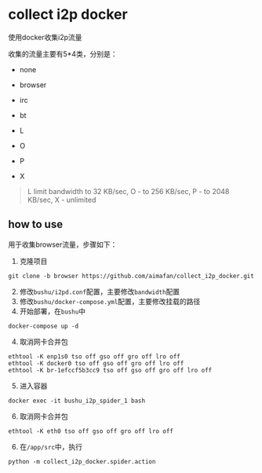 # collect i2p docker
使用docker收集i2p流量

收集的流量主要有5*4类，分别是：
- none
- browser
- irc
- bt

- L
- O
- P
- X

> L limit bandwidth to 32 KB/sec, O - to 256 KB/sec, P - to 2048 KB/sec,
> X - unlimited

## how to use
用于收集browser流量，步骤如下：
1. 克隆项目
```
git clone -b browser https://github.com/aimafan/collect_i2p_docker.git
```

2. 修改`bushu/i2pd.conf`配置，主要修改`bandwidth`配置
3. 修改`bushu/docker-compose.yml`配置，主要修改挂载的路径
3. 开始部署，在`bushu`中
```
docker-compose up -d
```

4. 取消网卡合并包
```
ethtool -K enp1s0 tso off gso off gro off lro off
ethtool -K docker0 tso off gso off gro off lro off
ethtool -K br-1efccf5b3cc9 tso off gso off gro off lro off
```

5. 进入容器
```
docker exec -it bushu_i2p_spider_1 bash
```

6. 取消网卡合并包
```
ethtool -K eth0 tso off gso off gro off lro off
```

6. 在`/app/src`中，执行
```
python -m collect_i2p_docker.spider.action
```
